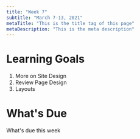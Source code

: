 ```yaml
---
title: "Week 7"
subtitle: "March 7-13, 2021"
metaTitle: "This is the title tag of this page"
metaDescription: "This is the meta description"
---
```


# Learning Goals
1. More on Site Design
1. Review Page Design
1. Layouts

# What's Due
What's due this week